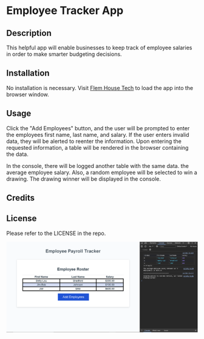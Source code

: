 # Employee Tracker App

## Description

This helpful app will enable businesses to keep track of employee salaries in order to make smarter budgeting decisions.

## Installation

No installation is necessary. 
Visit [Flem House Tech](https://jfleming963.github.io/JFleming963-Portfolio/) to load the app into the browser window.

## Usage

Click the "Add Employees" button, and the user will be prompted to enter the employees first name, last name, and salary. If the user enters invalid data, they will be alerted to reenter the information. Upon entering the requested information, a table will be rendered in the browser containing the data.

In the console, there will be logged another table with the same data. the average employee salary. Also, a random employee will be selected to win a drawing. The drawing winner will be displayed in the console. 

## Credits

## License 

Please refer to the LICENSE in the repo.

![Page-screenshot](./assests/images/employee-tracker-app.PNG "Page-screenshot")